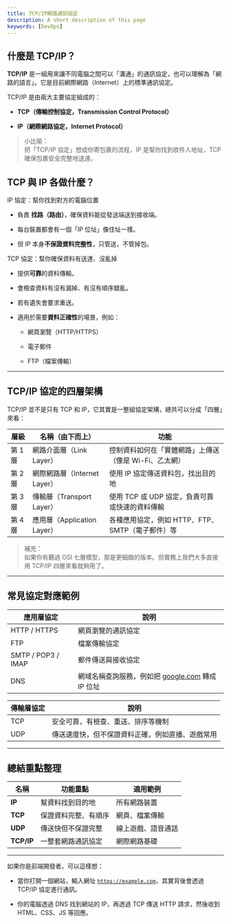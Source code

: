 ```yaml
---
title: TCP/IP網路通訊協定
description: A short description of this page
keywords: [DevOps]
---
```


## 什麼是 TCP/IP？

**TCP/IP** 是一組用來讓不同電腦之間可以「溝通」的通訊協定，也可以理解為「網路的語言」。它是目前網際網路（Internet）上的標準通訊協定。

TCP/IP 是由兩大主要協定組成的：

- **TCP（傳輸控制協定，Transmission Control Protocol）**

- **IP（網際網路協定，Internet Protocol）**

> 小比喻：\
> 把「TCP/IP 協定」想成你寄包裹的流程，IP 是幫你找到收件人地址，TCP 確保包裹安全完整地送達。


## TCP 與 IP 各做什麼？

 IP 協定：幫你找到對方的電腦位置

- 負責 **找路（路由）**，確保資料能從發送端送到接收端。

- 每台裝置都會有一個「IP 位址」像住址一樣。

- 但 IP 本身**不保證資料完整性**，只管送，不管掉包。

 TCP 協定：幫你確保資料有送達、沒亂掉

- 提供**可靠**的資料傳輸。

- 會檢查資料有沒有漏掉、有沒有順序錯亂。

- 若有遺失會要求重送。

- 適用於需要**資料正確性**的場景，例如：

   - 網頁瀏覽（HTTP/HTTPS）

   - 電子郵件

   - FTP（檔案傳輸）

---

## TCP/IP 協定的四層架構

TCP/IP 並不是只有 TCP 和 IP，它其實是一整組協定架構，總共可以分成「四層」來看：

| 層級 | 名稱（由下而上） | 功能 | 
|---|---|---|
| 第 1 層 | 網路介面層（Link Layer） | 控制資料如何在「實體網路」上傳送（像是 Wi-Fi、乙太網） | 
| 第 2 層 | 網際網路層（Internet Layer） | 使用 IP 協定傳送資料包，找出目的地 | 
| 第 3 層 | 傳輸層（Transport Layer） | 使用 TCP 或 UDP 協定，負責可靠或快速的資料傳輸 | 
| 第 4 層 | 應用層（Application Layer） | 各種應用協定，例如 HTTP、FTP、SMTP（電子郵件）等 | 

> 補充：\
> 如果你有聽過 OSI 七層模型，那是更細緻的版本。但實務上我們大多直接用 TCP/IP 四層來看就夠用了。

---

## 常見協定對應範例

| 應用層協定 | 說明 | 
|---|---|
| HTTP / HTTPS | 網頁瀏覽的通訊協定 | 
| FTP | 檔案傳輸協定 | 
| SMTP / POP3 / IMAP | 郵件傳送與接收協定 | 
| DNS | 網域名稱查詢服務，例如把 [google.com](google.com) 轉成 IP 位址 | 



| 傳輸層協定 | 說明 | 
|---|---|
| TCP | 安全可靠，有檢查、重送、排序等機制 | 
| UDP | 傳送速度快，但不保證資料正確，例如直播、遊戲常用 | 

---

## 總結重點整理

| 名稱 | 功能重點 | 適用範例 | 
|---|---|---|
| **IP** | 幫資料找到目的地 | 所有網路裝置 | 
| **TCP** | 保證資料完整、有順序 | 網頁、檔案傳輸 | 
| **UDP** | 傳送快但不保證完整 | 線上遊戲、語音通話 | 
| **TCP/IP** | 一整套網路通訊協定 | 網際網路基礎 | 

---

如果你是前端開發者，可以這樣想：

- 當你打開一個網站，輸入網址 [`https://example.com`](https://example.com)，其實背後會透過 TCP/IP 協定進行通訊。

- 你的電腦透過 DNS 找到網站的 IP，再透過 TCP 傳送 HTTP 請求，然後收到 HTML、CSS、JS 等回應。